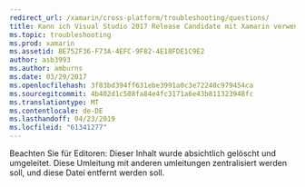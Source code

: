 ```yaml
---
redirect_url: /xamarin/cross-platform/troubleshooting/questions/
title: Kann ich Visual Studio 2017 Release Candidate mit Xamarin verwenden?
ms.topic: troubleshooting
ms.prod: xamarin
ms.assetid: 8E752F36-F73A-4EFC-9F82-4E18FDE1C9E2
author: asb3993
ms.author: amburns
ms.date: 03/29/2017
ms.openlocfilehash: 3f83bd394ff631ebe3991a0c3e72240c979454ca
ms.sourcegitcommit: 4b402d1c508fa84e4fc3171a6e43b811323948fc
ms.translationtype: MT
ms.contentlocale: de-DE
ms.lasthandoff: 04/23/2019
ms.locfileid: "61341277"
---
```

Beachten Sie für Editoren: Dieser Inhalt wurde absichtlich gelöscht und umgeleitet. Diese Umleitung mit anderen umleitungen zentralisiert werden soll, und diese Datei entfernt werden soll.